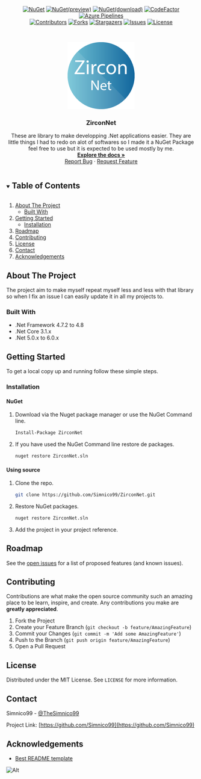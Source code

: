 <div align="center">

<a href="https://www.nuget.org/packages/ZirconNet.Core/latest">![NuGet](https://img.shields.io/nuget/v/ZirconNet.Core.svg?style=flat&logo=NuGet)</a>
<a href="https://www.nuget.org/packages/ZirconNet.Core/latest/prerelease">![NuGet(preview)](https://img.shields.io/nuget/vpre/ZirconNet.Core.svg?style=flat&logo=NuGet)</a>
<a href="https://www.nuget.org/packages/ZirconNet.Core/">![NuGet(download)](https://img.shields.io/nuget/dt/ZirconNet.Core.svg?style=flat&logo=NuGet)</a>
<a href="https://www.codefactor.io/repository/github/simnico99/micawpf/overview/main">![CodeFactor](https://img.shields.io/codefactor/grade/github/Simnico99/ZirconNet/main?logo=codefactor&logoColor=%23ffff)</a>
<a href="https://dev.azure.com/ZirconCloud/ZirconNet/_build">![Azure Pipelines](https://dev.azure.com/ZirconCloud/ZirconNet/_apis/build/status/Simnico99.ZirconNet?branchName=main)</a><br/>
<a href="https://github.com/Simnico99/ZirconNet/graphs/contributors">![Contributors](https://img.shields.io/github/contributors/Simnico99/ZirconNet?style=flat)</a>
<a href="https://github.com/Simnico99/ZirconNet/network/members">![Forks](https://img.shields.io/github/forks/Simnico99/ZirconNet?style=flat)</a>
<a href="https://github.com/Simnico99/ZirconNet/stargazers">![Stargazers](https://img.shields.io/github/stars/Simnico99/ZirconNet?style=flat)</a>
<a href="https://github.com/Simnico99/ZirconNet/issues">![Issues](https://img.shields.io/github/issues/Simnico99/ZirconNet?style=flat)</a>
<a href="https://github.com/Simnico99/ZirconNet/blob/main/LICENSE">![License](https://img.shields.io/github/license/Simnico99/ZirconNet?style=flat)</a>

</div>

<!-- PROJECT LOGO -->
<br />
<p align="center">
  <a href="https://github.com/Simnico99/ZirconNet">
    <img src="/Logo/ZirconNetLogo%20-%20178x178.png" alt="Logo" width="178" height="178">
  </a>

  <h3 align="center">ZirconNet</h3>

  <p align="center">
    These are library to make developping .Net applications easier. They are little things I had to redo on alot of softwares so I made it a NuGet Package feel free to use but it is expected to be used mostly by me.
    <br />
    <a href="https://github.com/Simnico99/ZirconNet/wiki"><strong>Explore the docs »</strong></a>
    <br />
    <a href="https://github.com/Simnico99/ZirconNet/issues/new?template=bug_report.md&title=Bug+Report">Report Bug</a>
    ·
    <a href="https://github.com/Simnico99/ZirconNet/issues/new?template=feature_request.md&title=Feature+Request">Request Feature</a>
  </p>
</p>



<!-- TABLE OF CONTENTS -->
<details open="open">
  <summary><h2 style="display: inline-block">Table of Contents</h2></summary>
  <ol>
    <li>
      <a href="#about-the-project">About The Project</a>
      <ul>
        <li><a href="#built-with">Built With</a></li>
      </ul>
    </li>
    <li>
      <a href="#getting-started">Getting Started</a>
      <ul>
        <li><a href="#installation">Installation</a></li>
      </ul>
    </li>
    <li><a href="#roadmap">Roadmap</a></li>
    <li><a href="#contributing">Contributing</a></li>
    <li><a href="#license">License</a></li>
    <li><a href="#contact">Contact</a></li>
    <li><a href="#acknowledgements">Acknowledgements</a></li>
  </ol>
</details>



<!-- ABOUT THE PROJECT -->
## About The Project

The project aim to make myself repeat myself less and less with that library so when I fix an issue I can easily update it in all my projects to.

### Built With

* .Net Framework 4.7.2 to 4.8
* .Net Core 3.1.x
* .Net 5.0.x to 6.0.x



<!-- GETTING STARTED -->
## Getting Started

To get a local copy up and running follow these simple steps.

### Installation

#### NuGet
1. Download via the Nuget package manager or use the NuGet Command line.
   ```sh
   Install-Package ZirconNet
   ```
2. If you have used the NuGet Command line restore de packages.
   ```sh
   nuget restore ZirconNet.sln
   ```

#### Using source
1. Clone the repo.
   ```sh
   git clone https://github.com/Simnico99/ZirconNet.git
   ```
2. Restore NuGet packages.
   ```sh
   nuget restore ZirconNet.sln
   ```
3. Add the project in your project reference.

<!-- ROADMAP -->
## Roadmap

See the [open issues](https://github.com/Simnico99/ZirconNet/issues) for a list of proposed features (and known issues).



<!-- CONTRIBUTING -->
## Contributing

Contributions are what make the open source community such an amazing place to be learn, inspire, and create. Any contributions you make are **greatly appreciated**.

1. Fork the Project
2. Create your Feature Branch (`git checkout -b feature/AmazingFeature`)
3. Commit your Changes (`git commit -m 'Add some AmazingFeature'`)
4. Push to the Branch (`git push origin feature/AmazingFeature`)
5. Open a Pull Request



<!-- LICENSE -->
## License

Distributed under the MIT License. See `LICENSE` for more information.



<!-- CONTACT -->
## Contact

Simnico99 - [@TheSimnico99](https://twitter.com/TheSimnico99)

Project Link: [https://github.com/Simnico99](https://github.com/Simnico99)



<!-- ACKNOWLEDGEMENTS -->
## Acknowledgements

* [Best README template](https://github.com/othneildrew/Best-README-Template)

![Alt](https://repobeats.axiom.co/api/embed/a0650907242d49b6fd171cc4e3e011faab230482.svg "Repobeats analytics image")
